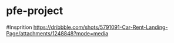 # pfe-project

#Insprition
https://dribbble.com/shots/5791091-Car-Rent-Landing-Page/attachments/1248848?mode=media
